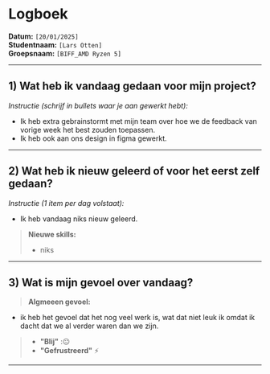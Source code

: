 # Logboek

**Datum:** `[20/01/2025]`  
**Studentnaam:** `[Lars Otten]`  
**Groepsnaam:** `[BIFF_AMD Ryzen 5]`

---

## 1) Wat heb ik vandaag gedaan voor mijn project?

_Instructie (schrijf in bullets waar je aan gewerkt hebt):_

- Ik heb extra gebrainstormt met mijn team over hoe we de feedback van vorige week het best zouden toepassen.
- Ik heb ook aan ons design in figma gewerkt.

---

## 2) Wat heb ik nieuw geleerd of voor het eerst zelf gedaan?

_Instructie (1 item per dag volstaat):_

- Ik heb vandaag niks nieuw geleerd.

> **Nieuwe skills:**
>
> - niks

---

## 3) Wat is mijn gevoel over vandaag?

> **Algmeeen gevoel:**

- ik heb het gevoel dat het nog veel werk is, wat dat niet leuk ik omdat ik dacht dat we al verder waren dan we zijn.

> - **"Blij"** :😐
> - **"Gefrustreerd"** :zap:

---
